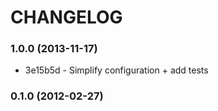 # CHANGELOG

### 1.0.0 (2013-11-17)

 * 3e15b5d - Simplify configuration + add tests

### 0.1.0 (2012-02-27)
